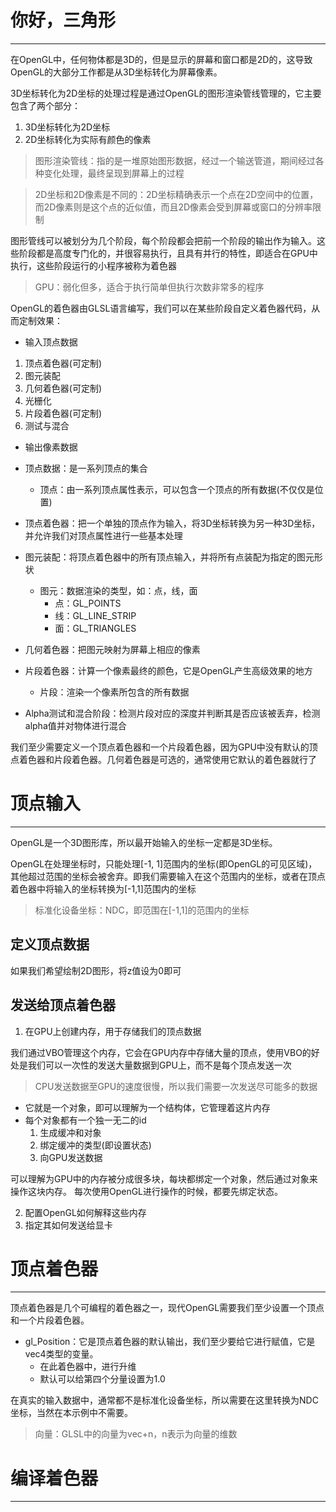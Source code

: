 # 你好，三角形
---

在OpenGL中，任何物体都是3D的，但是显示的屏幕和窗口都是2D的，这导致OpenGL的大部分工作都是从3D坐标转化为屏幕像素。

3D坐标转化为2D坐标的处理过程是通过OpenGL的图形渲染管线管理的，它主要包含了两个部分：
1. 3D坐标转化为2D坐标
2. 2D坐标转化为实际有颜色的像素

> 图形渲染管线：指的是一堆原始图形数据，经过一个输送管道，期间经过各种变化处理，最终呈现到屏幕上的过程

> 2D坐标和2D像素是不同的：2D坐标精确表示一个点在2D空间中的位置，而2D像素则是这个点的近似值，而且2D像素会受到屏幕或窗口的分辨率限制

图形管线可以被划分为几个阶段，每个阶段都会把前一个阶段的输出作为输入。这些阶段都是高度专门化的，并很容易执行，且具有并行的特性，即适合在GPU中执行，这些阶段运行的小程序被称为着色器

> GPU：弱化但多，适合于执行简单但执行次数非常多的程序

OpenGL的着色器由GLSL语言编写，我们可以在某些阶段自定义着色器代码，从而定制效果：
- 输入顶点数据
1. 顶点着色器(可定制)
2. 图元装配
3. 几何着色器(可定制)
4. 光栅化
5. 片段着色器(可定制)
6. 测试与混合
- 输出像素数据

- 顶点数据：是一系列顶点的集合
	- 顶点：由一系列顶点属性表示，可以包含一个顶点的所有数据(不仅仅是位置)
- 顶点着色器：把一个单独的顶点作为输入，将3D坐标转换为另一种3D坐标，并允许我们对顶点属性进行一些基本处理
- 图元装配：将顶点着色器中的所有顶点输入，并将所有点装配为指定的图元形状
	- 图元：数据渲染的类型，如：点，线，面
		- 点：GL_POINTS
		- 线：GL_LINE_STRIP
		- 面：GL_TRIANGLES
- 几何着色器：把图元映射为屏幕上相应的像素
- 片段着色器：计算一个像素最终的颜色，它是OpenGL产生高级效果的地方
	- 片段：渲染一个像素所包含的所有数据
- Alpha测试和混合阶段：检测片段对应的深度并判断其是否应该被丢弃，检测alpha值并对物体进行混合

我们至少需要定义一个顶点着色器和一个片段着色器，因为GPU中没有默认的顶点着色器和片段着色器。几何着色器是可选的，通常使用它默认的着色器就行了

# 顶点输入
---

OpenGL是一个3D图形库，所以最开始输入的坐标一定都是3D坐标。

OpenGL在处理坐标时，只能处理[-1, 1]范围内的坐标(即OpenGL的可见区域)，其他超过范围的坐标会被舍弃。即我们需要输入在这个范围内的坐标，或者在顶点着色器中将输入的坐标转换为[-1,1]范围内的坐标

> 标准化设备坐标：NDC，即范围在[-1,1]的范围内的坐标

## 定义顶点数据

如果我们希望绘制2D图形，将z值设为0即可

## 发送给顶点着色器

1. 在GPU上创建内存，用于存储我们的顶点数据

我们通过VBO管理这个内存，它会在GPU内存中存储大量的顶点，使用VBO的好处是我们可以一次性的发送大量数据到GPU上，而不是每个顶点发送一次

> CPU发送数据至GPU的速度很慢，所以我们需要一次发送尽可能多的数据

- 它就是一个对象，即可以理解为一个结构体，它管理着这片内存
- 每个对象都有一个独一无二的id
	1. 生成缓冲和对象
	2. 绑定缓冲的类型(即设置状态)
	3. 向GPU发送数据

可以理解为GPU中的内存被分成很多块，每块都绑定一个对象，然后通过对象来操作这块内存。
每次使用OpenGL进行操作的时候，都要先绑定状态。

2. 配置OpenGL如何解释这些内存
3. 指定其如何发送给显卡

# 顶点着色器
---

顶点着色器是几个可编程的着色器之一，现代OpenGL需要我们至少设置一个顶点和一个片段着色器。

- gl_Position：它是顶点着色器的默认输出，我们至少要给它进行赋值，它是vec4类型的变量。
	- 在此着色器中，进行升维
	- 默认可以给第四个分量设置为1.0

在真实的输入数据中，通常都不是标准化设备坐标，所以需要在这里转换为NDC坐标，当然在本示例中不需要。

> 向量：GLSL中的向量为vec+n，n表示为向量的维数

# 编译着色器
---
